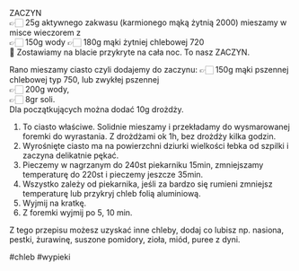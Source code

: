 
 ZACZYN  
👉🏻 25g aktywnego zakwasu (karmionego mąką żytnią 2000) mieszamy w misce wieczorem z  
👉🏻 150g wody
👉🏻 180g mąki żytniej chlebowej 720  
🍞 Zostawiamy na blacie przykryte na cała noc. To nasz ZACZYN.  
  
Rano mieszamy ciasto czyli dodajemy do zaczynu:
👉🏻 150g mąki pszennej chlebowej typ 750, lub zwykłej pszennej  
👉🏻 200g wody,  
👉🏻 8gr soli.  
Dla początkujących można dodać 10g drożdży.  

1. To ciasto właściwe. Solidnie mieszamy i przekładamy do wysmarowanej foremki do wyrastania. Z drożdżami ok 1h, bez drożdży kilka godzin.
2. Wyrośnięte ciasto ma na powierzchni dziurki wielkości łebka od szpilki i zaczyna delikatnie pękać.
3. Pieczemy w nagrzanym do 240st piekarniku 15min, zmniejszamy temperaturę do 220st i pieczemy jeszcze 35min.
4. Wszystko zależy od piekarnika, jeśli za bardzo się rumieni zmniejsz temperaturę lub przykryj chleb folią aluminiową.
5. Wyjmij na kratkę. 
6. Z foremki wyjmij po 5, 10 min.  
  
Z tego przepisu możesz uzyskać inne chleby, dodaj co lubisz np. nasiona, pestki, żurawinę, suszone pomidory, zioła, miód, puree z dyni.

#chleb #wypieki 